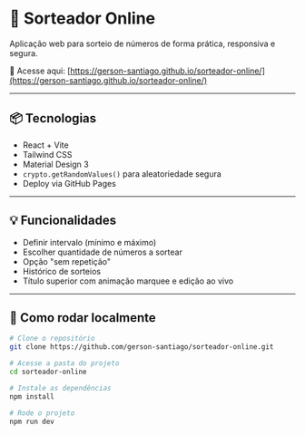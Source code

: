 # 🎲 Sorteador Online

Aplicação web para sorteio de números de forma prática, responsiva e segura.

🔗 Acesse aqui: [https://gerson-santiago.github.io/sorteador-online/](https://gerson-santiago.github.io/sorteador-online/)

---

## 📦 Tecnologias

- React + Vite
- Tailwind CSS
- Material Design 3
- `crypto.getRandomValues()` para aleatoriedade segura
- Deploy via GitHub Pages

---

## 💡 Funcionalidades

- Definir intervalo (mínimo e máximo)
- Escolher quantidade de números a sortear
- Opção "sem repetição"
- Histórico de sorteios
- Título superior com animação marquee e edição ao vivo

---

## 🚀 Como rodar localmente

```bash
# Clone o repositório
git clone https://github.com/gerson-santiago/sorteador-online.git

# Acesse a pasta do projeto
cd sorteador-online

# Instale as dependências
npm install

# Rode o projeto
npm run dev
